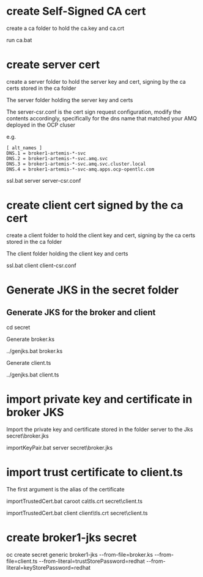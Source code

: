 
# create Self-Signed CA cert
create a ca folder to hold the ca.key and ca.crt

run ca.bat

# create server cert
create a server folder to hold the server key and cert, signing by the ca certs stored in the ca folder

The server folder holding the server key and certs

The server-csr.conf is the cert sign request configuration, modify the contents accordingly, specifically for the dns name that matched your AMQ deployed in the OCP cluser

e.g.
```
[ alt_names ]
DNS.1 = broker1-artemis-*-svc
DNS.2 = broker1-artemis-*-svc.amq.svc
DNS.3 = broker1-artemis-*-svc.amq.svc.cluster.local
DNS.4 = broker1-artemis-*-svc-amq.apps.ocp-opentlc.com

```

ssl.bat server server-csr.conf

# create client cert signed by the ca cert
create a client folder to hold the client key and cert, signing by the ca certs stored in the ca folder

The client folder holding the client key and certs

ssl.bat client client-csr.conf

# Generate JKS in the secret folder

## Generate JKS for the broker and client
cd secret

Generate broker.ks

../genjks.bat broker.ks


Generate client.ts

../genjks.bat client.ts

# import private key and certificate in broker JKS
Import the private key and certificate stored in the folder server to the Jks secret\broker.jks

importKeyPair.bat server secret\broker.jks

# import trust certificate to client.ts
The first argument is the alias of the certificate

importTrustedCert.bat caroot ca\tls.crt secret\client.ts

importTrustedCert.bat client client\tls.crt secret\client.ts


# create broker1-jks secret

oc create secret generic broker1-jks --from-file=broker.ks --from-file=client.ts --from-literal=trustStorePassword=redhat --from-literal=keyStorePassword=redhat